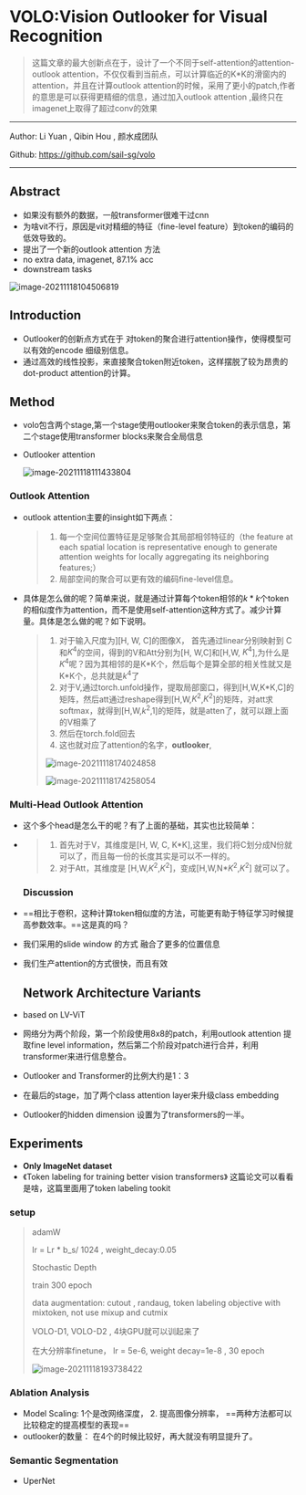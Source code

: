 # VOLO:Vision Outlooker for Visual Recognition

>这篇文章的最大创新点在于，设计了一个不同于self-attention的attention-outlook attention，不仅仅看到当前点，可以计算临近的K\*K的滑窗内的attention，并且在计算outlook attention的时候，采用了更小的patch,作者的意思是可以获得更精细的信息，通过加入outlook attention ,最终只在imagenet上取得了超过conv的效果

---

Author:  Li Yuan , Qibin Hou  , 颜水成团队

Github: https://github.com/sail-sg/volo

---

## Abstract

- 如果没有额外的数据，一般transformer很难干过cnn
- 为啥vit不行，原因是vit对精细的特征（fine-level feature）到token的编码的低效导致的。
- 提出了一个新的outlook attention 方法
- no extra data,  imagenet, 87.1% acc
- downstream tasks

![image-20211118104506819](..\..\images\image-20211118104506819.png)

## Introduction

- Outlooker的创新点方式在于 对token的聚合进行attention操作，使得模型可以有效的encode 细级别信息。
- 通过高效的线性投影，来直接聚合token附近token，这样摆脱了较为昂贵的dot-product attention的计算。

## Method

- volo包含两个stage,第一个stage使用outlooker来聚合token的表示信息，第二个stage使用transformer blocks来聚合全局信息

- Outlooker attention

  ![image-20211118111433804](..\..\images\image-20211118111433804.png)

### Outlook Attention

- outlook attention主要的insight如下两点：

  > 1. 每一个空间位置特征是足够聚合其局部相邻特征的（the feature at each spatial location is representative enough to generate attention weights for locally aggregating its neighboring features;）
  > 2. 局部空间的聚合可以更有效的编码fine-level信息。

- 具体是怎么做的呢？简单来说，就是通过计算每个token相邻的$k*k$个token的相似度作为attention，而不是使用self-attention这种方式了。减少计算量。具体是怎么做的呢？如下说明。

  > 1. 对于输入尺度为][H, W, C]的图像X， 首先通过linear分别映射到 C和$K^4$的空间，得到的V和Att分别为[H, W,C]和[H,W, $K^4$],为什么是$K^4$呢？因为其相邻的是K\*K个，然后每个是算全部的相关性就又是K\*K个，总共就是$k^4$了
  > 2. 对于V,通过torch.unfold操作，提取局部窗口，得到[H,W,K\*K,C]的矩阵，然后att通过reshape得到[H,W,$K^2$,$K^2$]的矩阵，对att求softmax，就得到[H,W,$k^2$,1]的矩阵，就是atten了，就可以跟上面的V相乘了
  > 3. 然后在torch.fold回去
  > 4. 这也就对应了attention的名字，**outlooker**,
  >
  > ![image-20211118174024858](..\..\images\image-20211118174024858.png)
  >
  > ![image-20211118174258054](..\..\images\image-20211118174258054.png)
  > 

### Multi-Head Outlook Attention

- 这个多个head是怎么干的呢？有了上面的基础，其实也比较简单：

- >1. 首先对于V，其维度是[H, W, C, K\*K],这里，我们将C划分成N份就可以了，而且每一份的长度其实是可以不一样的。
  >2. 对于Att，其维度是 [H,W,$K^2$,$K^2$]，变成[H,W,N\*$K^2$,$K^2$] 就可以了。

  ### Discussion

- ==相比于卷积，这种计算token相似度的方法，可能更有助于特征学习时候提高参数效率。==这是真的吗？
- 我们采用的slide window 的方式 融合了更多的位置信息
- 我们生产attention的方式很快，而且有效

  ## Network Architecture Variants

- based on LV-ViT
- 网络分为两个阶段，第一个阶段使用8x8的patch，利用outlook attention 提取fine level information，然后第二个阶段对patch进行合并，利用transformer来进行信息整合。
- Outlooker and Transformer的比例大约是1：3
- 在最后的stage，加了两个class attention layer来升级class embedding
- Outlooker的hidden dimension 设置为了transformers的一半。

## Experiments

- **Only ImageNet dataset**
- 《Token labeling for training better vision transformers》 这篇论文可以看看是啥，这篇里面用了token labeling tookit

### setup

> adamW 
>
> lr = Lr \*  b_s/ 1024  , weight_decay:0.05
>
> Stochastic  Depth
>
> train 300 epoch
>
> data augmentation: cutout , randaug, token labeling objective with mixtoken,   not use mixup and cutmix
>
> VOLO-D1, VOLO-D2 , 4块GPU就可以训起来了
>
> 在大分辨率finetune， lr = 5e-6,  weight decay=1e-8  , 30 epoch
>
> ![image-20211118193738422](..\..\images\image-20211118193738422.png)



### Ablation Analysis

- Model Scaling: 1个是改网络深度， 2. 提高图像分辨率， ==两种方法都可以比较稳定的提高模型的表现==
- outlooker的数量： 在4个的时候比较好，再大就没有明显提升了。

### Semantic Segmentation

- UperNet


